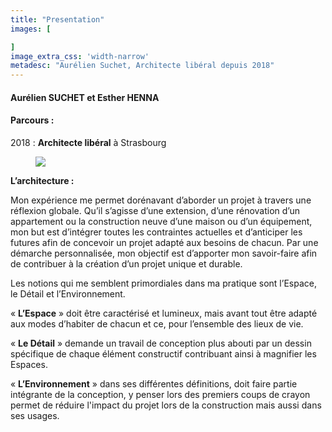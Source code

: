 ```yaml
---
title: "Presentation"
images: [

]
image_extra_css: 'width-narrow'
metadesc: "Aurélien Suchet, Architecte libéral depuis 2018"
---
```

#### Aurélien SUCHET et Esther HENNA

#### Parcours :

2018 : **Architecte libéral** à Strasbourg



<figure class="image">
    <img src="/img/small/crokaxe.png">
</figure>

**L’architecture :**

Mon expérience me permet dorénavant d’aborder un projet à travers une réflexion globale. Qu’il s’agisse d’une extension, d’une rénovation d’un appartement ou la construction neuve d’une maison ou d’un équipement, mon but est d’intégrer toutes les contraintes actuelles et d’anticiper les futures afin de concevoir un projet adapté aux besoins de chacun. Par une démarche personnalisée, mon objectif est d’apporter mon savoir-faire afin de contribuer à la création d’un projet unique et durable.

Les notions qui me semblent primordiales dans ma pratique sont l’Espace, le Détail et l’Environnement.

« **L’Espace** » doit être caractérisé et lumineux, mais avant tout être adapté aux modes d’habiter de chacun et ce, pour l’ensemble des lieux de vie.

« **Le Détail** » demande un travail de conception plus abouti par un dessin spécifique de chaque élément constructif contribuant ainsi à magnifier les Espaces.

« **L’Environnement** » dans ses différentes définitions, doit faire partie intégrante de la conception, y penser lors des premiers coups de crayon permet de réduire l'impact du projet lors de la construction mais aussi dans ses usages.
